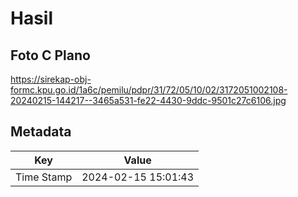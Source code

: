# Hasil

## Foto C Plano

https://sirekap-obj-formc.kpu.go.id/1a6c/pemilu/pdpr/31/72/05/10/02/3172051002108-20240215-144217--3465a531-fe22-4430-9ddc-9501c27c6106.jpg


## Metadata

| Key        | Value               |
| ---------- | ------------------- |
| Time Stamp | 2024-02-15 15:01:43 |



